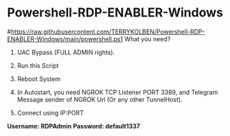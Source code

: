 # Powershell-RDP-ENABLER-Windows

#https://raw.githubusercontent.com/TERRYKOLBEN/Powershell-RDP-ENABLER-Windows/main/powershell.ps1
What you need? 

1. UAC Bypass (FULL ADMIN rights).

2. Run this Script

3. Reboot System

4. In Autostart, you need NGROK TCP Listener PORT 3389, and Telegram Message sender of NGROK Url (Or any other TunnelHost).

5. Connect using IP:PORT

**Username: RDPAdmin**
**Password: default1337**
